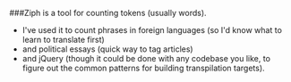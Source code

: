 ###Ziph is a tool for counting tokens (usually words).

- I've used it to count phrases in foreign languages (so I'd know what to learn to translate first)
- and political essays (quick way to tag articles)
- and jQuery (though it could be done with any codebase you like, to figure out the common patterns for building transpilation targets).
